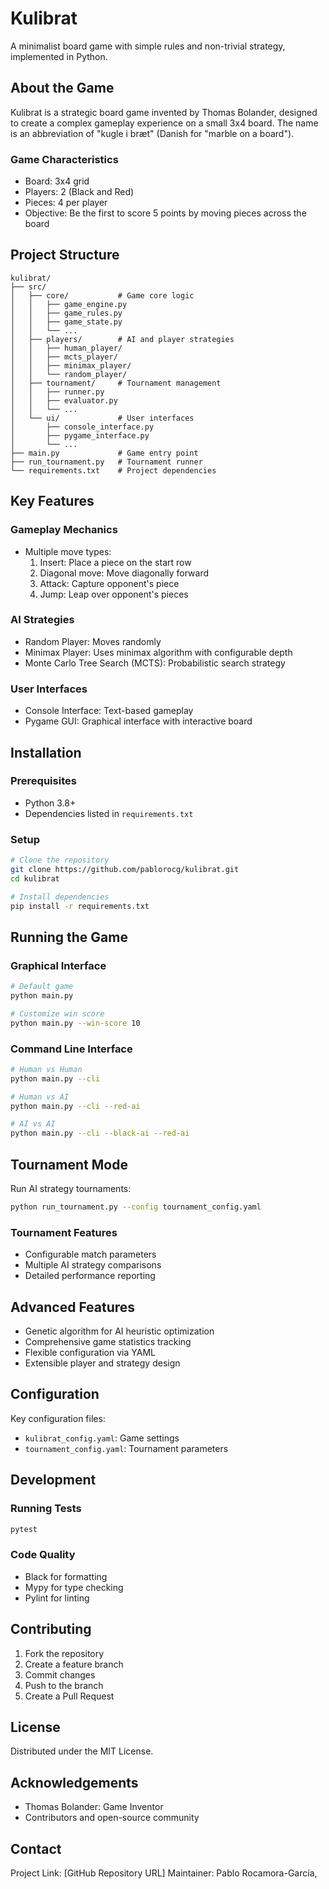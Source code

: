 # Kulibrat

A minimalist board game with simple rules and non-trivial strategy, implemented in Python.

## About the Game

Kulibrat is a strategic board game invented by Thomas Bolander, designed to create a complex gameplay experience on a small 3x4 board. The name is an abbreviation of "kugle i bræt" (Danish for "marble on a board").

### Game Characteristics
- Board: 3x4 grid
- Players: 2 (Black and Red)
- Pieces: 4 per player
- Objective: Be the first to score 5 points by moving pieces across the board

## Project Structure

```
kulibrat/
├── src/
│   ├── core/           # Game core logic
│   │   ├── game_engine.py
│   │   ├── game_rules.py
│   │   ├── game_state.py
│   │   └── ...
│   ├── players/        # AI and player strategies
│   │   ├── human_player/
│   │   ├── mcts_player/
│   │   ├── minimax_player/
│   │   └── random_player/
│   ├── tournament/     # Tournament management
│   │   ├── runner.py
│   │   ├── evaluator.py
│   │   └── ...
│   └── ui/             # User interfaces
│       ├── console_interface.py
│       ├── pygame_interface.py
│       └── ...
├── main.py             # Game entry point
├── run_tournament.py   # Tournament runner
└── requirements.txt    # Project dependencies
```

## Key Features

### Gameplay Mechanics
- Multiple move types:
  1. Insert: Place a piece on the start row
  2. Diagonal move: Move diagonally forward
  3. Attack: Capture opponent's piece
  4. Jump: Leap over opponent's pieces

### AI Strategies
- Random Player: Moves randomly
- Minimax Player: Uses minimax algorithm with configurable depth
- Monte Carlo Tree Search (MCTS): Probabilistic search strategy

### User Interfaces
- Console Interface: Text-based gameplay
- Pygame GUI: Graphical interface with interactive board

## Installation

### Prerequisites
- Python 3.8+
- Dependencies listed in `requirements.txt`

### Setup
```bash
# Clone the repository
git clone https://github.com/pablorocg/kulibrat.git
cd kulibrat

# Install dependencies
pip install -r requirements.txt
```

## Running the Game

### Graphical Interface
```bash
# Default game
python main.py

# Customize win score
python main.py --win-score 10
```

### Command Line Interface
```bash
# Human vs Human
python main.py --cli

# Human vs AI
python main.py --cli --red-ai

# AI vs AI
python main.py --cli --black-ai --red-ai
```

## Tournament Mode

Run AI strategy tournaments:

```bash
python run_tournament.py --config tournament_config.yaml
```

### Tournament Features
- Configurable match parameters
- Multiple AI strategy comparisons
- Detailed performance reporting

## Advanced Features

- Genetic algorithm for AI heuristic optimization
- Comprehensive game statistics tracking
- Flexible configuration via YAML
- Extensible player and strategy design

## Configuration

Key configuration files:
- `kulibrat_config.yaml`: Game settings
- `tournament_config.yaml`: Tournament parameters

## Development

### Running Tests
```bash
pytest
```

### Code Quality
- Black for formatting
- Mypy for type checking
- Pylint for linting

## Contributing

1. Fork the repository
2. Create a feature branch
3. Commit changes
4. Push to the branch
5. Create a Pull Request

## License

Distributed under the MIT License.

## Acknowledgements

- Thomas Bolander: Game Inventor
- Contributors and open-source community

## Contact

Project Link: [GitHub Repository URL]
Maintainer: Pablo Rocamora-García, 